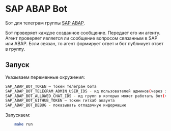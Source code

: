 # SAP ABAP Bot

Бот для телеграм группы [SAP ABAP](https://t.me/sapabap).

Бот проверяет каждое созданное сообщение. Передает его ии агенту. Агент проверяет является ли сообщение вопросом связанным в SAP или ABAP. Если связан, то агент формирует ответ и бот публикует ответ в группу.

## Запуск

Указываем переменные окружения:

```bash
SAP_ABAP_BOT_TOKEN — токен телеграм бота
SAP_ABAP_BOT_TELEGRAM_ADMIN_USER_IDS - ид пользователей админов(через запятую)
SAP_ABAP_BOT_ALLOWED_CHAT_IDS - ид групп в которых может работать бот(через запятую). Если список не указан, то работает бот без ограничений 
SAP_ABAP_BOT_GITHUB_TOKEN — токен гитхаб акаунта
SAP_ABAP_BOT_DEBUG - показывать отладочную информацию
```

Запускаем:

```bash
    make run
```
